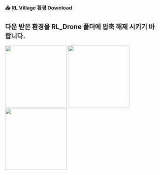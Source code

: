 ### 📥 RL Village 환경 Download

## 다운 받은 환경을 RL_Drone 폴더에 압축 해제 시키기 바랍니다.

[<img src="https://github.com/reinforcement-learning-kr/2021_RLKR_Drone_Delivery_Challenge_with_Unity/blob/master/images/windows_button.png" width="200" />](https://drive.google.com/drive/folders/1FW3LrUqabmx4ovT4gi0pOvF3PdkH7tdn?usp=sharing)
[<img src="https://github.com/reinforcement-learning-kr/2021_RLKR_Drone_Delivery_Challenge_with_Unity/blob/master/images/mac_button.png" width="200" />](https://drive.google.com/drive/folders/14DRcTIgYrX_NvOGA6lokpXizRBs53Js2?usp=sharing)
[<img src="https://github.com/reinforcement-learning-kr/2021_RLKR_Drone_Delivery_Challenge_with_Unity/blob/master/images/linux_button.png" width="200" />](https://drive.google.com/drive/folders/12YNv8Lv2stCq9wn5HdO3wYh6tgnPRKMi?usp=sharing)

